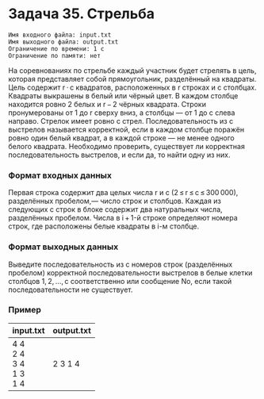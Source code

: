 # Задача 35. Стрельба
	Имя входного файла: input.txt
	Имя выходного файла: output.txt
	Ограничение по времени: 1 с
	Ограничение по памяти: нет
На соревнованиях по стрельбе каждый участник будет стрелять в цель, которая представляет собой прямоугольник, разделённый на квадраты. Цель содержит r ⋅ c квадратов, расположенных в r строках и c столбцах. Квадраты выкрашены в белый или чёрный цвет. В каждом столбце находится ровно 2 белых и r − 2 чёрных квадрата. Строки пронумерованы от 1 до r сверху вниз, а столбцы — от 1 до c слева направо. Стрелок имеет ровно c стрел. Последовательность из c выстрелов называется корректной, если в каждом столбце поражён ровно один белый квадрат, а в каждой строке — не менее одного белого квадрата.
Необходимо проверить, существует ли корректная последовательность выстрелов, и если да, то найти одну из них.
### Формат входных данных
Первая строка содержит два целых числа r и c (2 ≤ r ≤ c ≤ 300 000), разделённых пробелом,— число строк и столбцов.
Каждая из следующих c строк в блоке содержит два натуральных числа, разделённых пробелом. Числа в i + 1-й строке определяют номера строк, где расположены белые квадраты в i-м столбце.
### Формат выходных данных
Выведите последовательность из c номеров строк (разделённых пробелом) корректной последовательности выстрелов в белые клетки столбцов 1, 2, …, c соответственно или сообщение No, если такой последовательности не существует.
### Пример
|input.txt|output.txt|
|--|--|
|4 4<br>2 4<br>3 4<br>1 3<br>1 4|2 3 1 4|